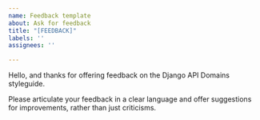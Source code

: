 ```yaml
---
name: Feedback template
about: Ask for feedback
title: "[FEEDBACK]"
labels: ''
assignees: ''

---
```


Hello, and thanks for offering feedback on the Django API Domains styleguide.

Please articulate your feedback in a clear language and offer suggestions for improvements, rather than just criticisms.
